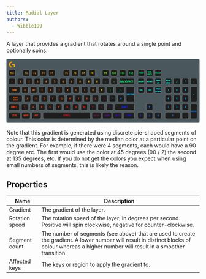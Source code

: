 ```yaml
---
title: Radial Layer
authors:
  - Wibble199
---
```


A layer that provides a gradient that rotates around a single point and optionally spins.

![A rainbow radial layer](img/docs/layer-radial.gif)

Note that this gradient is generated using discrete pie-shaped segments of colour. This color is determined by the median color at a particular point on the gradient. For example, if there were 4 segments, each would have a 90 degree arc. The first would use the color at 45 degrees (90 / 2) the second at 135 degrees, etc. If you do not get the colors you expect when using small numbers of segments, this is likely the reason.

## Properties

Name|Description
-|-
Gradient|The gradient of the layer.
Rotation speed|The rotation speed of the layer, in degrees per second. Positive will spin clockwise, negative for counter-clockwise.
Segment count|The number of segments (see above) that are used to create the gradient. A lower number will result in distinct blocks of colour whereas a higher number will result in a smoother transition.
Affected keys|The keys or region to apply the gradient to.
